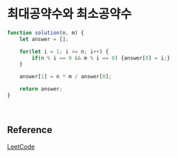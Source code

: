 # 최대공약수와 최소공약수

```js
function solution(n, m) {
    let answer = [];

    for(let i = 1; i <= n; i++) {
        if(n % i == 0 && m % i == 0) {answer[0] = i;}
    }

    answer[1] = n * m / answer[0];

    return answer;
}
```

<br>

## Reference

[LeetCode](https://programmers.co.kr/learn/courses/30/lessons/12940)